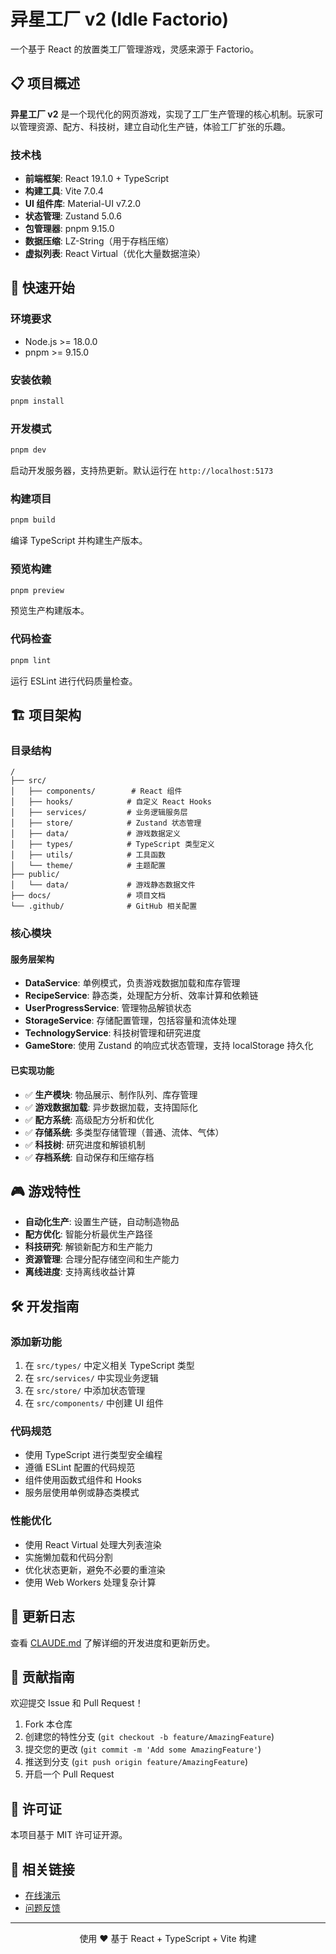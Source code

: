 # 异星工厂 v2 (Idle Factorio)

一个基于 React 的放置类工厂管理游戏，灵感来源于 Factorio。

## 📋 项目概述

**异星工厂 v2** 是一个现代化的网页游戏，实现了工厂生产管理的核心机制。玩家可以管理资源、配方、科技树，建立自动化生产链，体验工厂扩张的乐趣。

### 技术栈

- **前端框架**: React 19.1.0 + TypeScript
- **构建工具**: Vite 7.0.4
- **UI 组件库**: Material-UI v7.2.0
- **状态管理**: Zustand 5.0.6
- **包管理器**: pnpm 9.15.0
- **数据压缩**: LZ-String（用于存档压缩）
- **虚拟列表**: React Virtual（优化大量数据渲染）

## 🚀 快速开始

### 环境要求

- Node.js >= 18.0.0
- pnpm >= 9.15.0

### 安装依赖

```bash
pnpm install
```

### 开发模式

```bash
pnpm dev
```

启动开发服务器，支持热更新。默认运行在 `http://localhost:5173`

### 构建项目

```bash
pnpm build
```

编译 TypeScript 并构建生产版本。

### 预览构建

```bash
pnpm preview
```

预览生产构建版本。

### 代码检查

```bash
pnpm lint
```

运行 ESLint 进行代码质量检查。

## 🏗️ 项目架构

### 目录结构

```
/
├── src/
│   ├── components/        # React 组件
│   ├── hooks/            # 自定义 React Hooks
│   ├── services/         # 业务逻辑服务层
│   ├── store/            # Zustand 状态管理
│   ├── data/             # 游戏数据定义
│   ├── types/            # TypeScript 类型定义
│   ├── utils/            # 工具函数
│   └── theme/            # 主题配置
├── public/
│   └── data/             # 游戏静态数据文件
├── docs/                 # 项目文档
└── .github/              # GitHub 相关配置
```

### 核心模块

#### 服务层架构

- **DataService**: 单例模式，负责游戏数据加载和库存管理
- **RecipeService**: 静态类，处理配方分析、效率计算和依赖链
- **UserProgressService**: 管理物品解锁状态
- **StorageService**: 存储配置管理，包括容量和流体处理
- **TechnologyService**: 科技树管理和研究进度
- **GameStore**: 使用 Zustand 的响应式状态管理，支持 localStorage 持久化

#### 已实现功能

- ✅ **生产模块**: 物品展示、制作队列、库存管理
- ✅ **游戏数据加载**: 异步数据加载，支持国际化
- ✅ **配方系统**: 高级配方分析和优化
- ✅ **存储系统**: 多类型存储管理（普通、流体、气体）
- ✅ **科技树**: 研究进度和解锁机制
- ✅ **存档系统**: 自动保存和压缩存档

## 🎮 游戏特性

- **自动化生产**: 设置生产链，自动制造物品
- **配方优化**: 智能分析最优生产路径
- **科技研究**: 解锁新配方和生产能力
- **资源管理**: 合理分配存储空间和生产能力
- **离线进度**: 支持离线收益计算

## 🛠️ 开发指南

### 添加新功能

1. 在 `src/types/` 中定义相关 TypeScript 类型
2. 在 `src/services/` 中实现业务逻辑
3. 在 `src/store/` 中添加状态管理
4. 在 `src/components/` 中创建 UI 组件

### 代码规范

- 使用 TypeScript 进行类型安全编程
- 遵循 ESLint 配置的代码规范
- 组件使用函数式组件和 Hooks
- 服务层使用单例或静态类模式

### 性能优化

- 使用 React Virtual 处理大列表渲染
- 实施懒加载和代码分割
- 优化状态更新，避免不必要的重渲染
- 使用 Web Workers 处理复杂计算

## 📝 更新日志

查看 [CLAUDE.md](./CLAUDE.md) 了解详细的开发进度和更新历史。

## 🤝 贡献指南

欢迎提交 Issue 和 Pull Request！

1. Fork 本仓库
2. 创建您的特性分支 (`git checkout -b feature/AmazingFeature`)
3. 提交您的更改 (`git commit -m 'Add some AmazingFeature'`)
4. 推送到分支 (`git push origin feature/AmazingFeature`)
5. 开启一个 Pull Request

## 📄 许可证

本项目基于 MIT 许可证开源。

## 🔗 相关链接

- [在线演示](https://emeiziying.github.io/Idle-Factorio/)
- [问题反馈](https://github.com/emeiziying/Idle-Factorio/issues)

---

<p align="center">使用 ❤️ 基于 React + TypeScript + Vite 构建</p>
